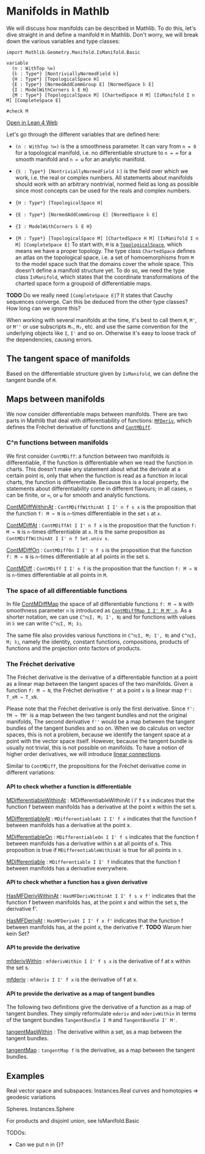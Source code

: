 # Manifolds in Mathlb

We will discuss how manifolds can be described in Mathlib. To do this, let's dive straight in and define a manifold `M` in Mathlib. Don't worry, we will break down the various variables and type classes:

```
import Mathlib.Geometry.Manifold.IsManifold.Basic

variable
  (n : WithTop ℕ∞)
  {𝕜 : Type*} [NontriviallyNormedField 𝕜]
  {H : Type*} [TopologicalSpace H]
  {E : Type*} [NormedAddCommGroup E] [NormedSpace 𝕜 E]
  {I : ModelWithCorners 𝕜 E H}
  {M : Type*} [TopologicalSpace M] [ChartedSpace H M] [IsManifold I n M] [CompleteSpace E]

#check M
```
[Open in Lean 4 Web](https://live.lean-lang.org/#codez=JYWwDg9gTgLgBAWQIYwBYBtgCMB0BxAUwhAJigE8dkA7YAMwnQBMcBJAZxvsZYCEl2wAMYAoEQDckUYEizoCIuHAAU1OAC44AdWBoAKhDBxAqISA8IgCUiuAG9ArBuAdXY1w95MAQBUAXzgBtAHIQ1GTA4jLo6OQBUCRMAGLABMxwDgC6VtYAEk4ubl6+BpDoEADmwkjoAMpgSEIEcBlpStYAotmuHt7+0DEAgkxMAMLEIHhQEACuRs0pvlExVTV1DnDT6axOCBBMiTpoQ1DUBFDsyY6tGZ7pCG25nQWMJWWV1bWIMz4DqFIwBEwLr1kEO8OFwGEl1mogb4huB5D9/nVViIAMRCVAEIQAa0QIiAA)

Let's go through the different variables that are defined here:
* `(n : WithTop ℕ∞)`
is the a smoothness parameter. It can vary from `n = 0` for a topological manifold, i.e. no differentiable structure to `n = ∞` for a smooth manifold and `n = ω` for an analytic manifold.

* `{𝕜 : Type*} [NontriviallyNormedField 𝕜]`
is the field over which we work, i.e. the real or complex numbers. All statements about manifolds should work with an arbitrary nontrivial, normed field as long as possible since most concepts can be used for the reals and complex numbers.

* `{H : Type*} [TopologicalSpace H]`

* `{E : Type*} [NormedAddCommGroup E] [NormedSpace 𝕜 E]`

* `{I : ModelWithCorners 𝕜 E H}`

* `{M : Type*} [TopologicalSpace M] [ChartedSpace H M] [IsManifold I n M] [CompleteSpace E]`
To start with, `M` is a [`TopologicalSpace`](https://leanprover-community.github.io/mathlib4_docs/Mathlib/Topology/Defs/Basic.html#TopologicalSpace), which means we have a proper topology.
The type class `ChartedSpace` defines an atlas on the topological space, i.e. a set of homoemorphisms from `M` to the model space such that the domains cover the whole space. This doesn't define a manifold structure yet. To do so, we need the type class `IsManifold`, which states that the coordinate transformations of the charted space form a groupoid of differentiable maps.



**TODO** Do we really need `[CompleteSpace E]`? It states that Cauchy sequences converge. Can this be deduced from the other type classes? How long can we ignore this?


When working with several manifolds at the time, it's best to call them `M`, `M'`, or `M''` or use subscripts `M₁`, `M₂`, etc. and use the same convention for the underlying objects like `I`, `I'` and so on. Otherwise it's easy to loose track of the dependencies, causing errors.

## The tangent space of manifolds

Based on the differentiable structure given by `IsManifold`, we can define the tangent bundle of `M`.

## Maps between manifolds

We now consider differentiable maps between manifolds. There are two parts in Mathlib that deal with differentiability of functions: [`MFDeriv`](https://leanprover-community.github.io/mathlib4_docs/Mathlib/Geometry/Manifold/MFDeriv/Defs.html), which defines the Fréchet derivative of functions and [`ContMDiff`](https://leanprover-community.github.io/mathlib4_docs/Mathlib/Geometry/Manifold/ContMDiff/Defs.html).

### C^n functions between manifolds
We first consider `ContMDiff`: a function between two manifolds is differentiable, if the function is differentiable when we read the function in charts. This doesn't make any statement about what the derivate at a certain point is, only that when the function is read as a function in local charts, the function is differentiable. Because this is a local property, the statements about differentiability come in different flavours; in all cases, `n` can be finite, or `∞`, or `ω` for smooth and analytic functions.

[ContMDiffWithinAt](https://leanprover-community.github.io/mathlib4_docs/Mathlib/Geometry/Manifold/ContMDiff/Defs.html#ContMDiffWithinAt)
: `ContMDiffWithinAt I I' n f s x` is the proposition that the function `f: M → N` is `n`-times differentiable in the set `s` at `x`.

[ContMDiffAt](https://leanprover-community.github.io/mathlib4_docs/Mathlib/Geometry/Manifold/ContMDiff/Defs.html#ContMDiffAt)
: `ContMDiffAt I I' n f x` is the proposition that the function `f: M → N` is `n`-times differentiable at `x`. It is the same proposition as `ContMDiffWithinAt I I' n f Set.univ x`.

[ContMDiffOn](https://leanprover-community.github.io/mathlib4_docs/Mathlib/Geometry/Manifold/ContMDiff/Defs.html#ContMDiffOn)
: `ContMDiffOn I I' n f s` is the proposition that the function `f: M → N` is `n`-times differentiable at all points in the set s.

[ContMDiff](https://leanprover-community.github.io/mathlib4_docs/Mathlib/Geometry/Manifold/ContMDiff/Defs.html#ContMDiff)
: `ContMDiff I I' n f` is the proposition that the function `f: M → N` is `n`-times differentiable at all points in `M`.

### The space of all differentiable functions

In file [ContMDiffMap](https://leanprover-community.github.io/mathlib4_docs/Mathlib/Geometry/Manifold/ContMDiffMap.html#ContMDiffMap) the space of all differentiable functions  `f: M → N` with smoothness parameter `n` is introduced as [`ContMDiffMap I I' M M' n`](https://leanprover-community.github.io/mathlib4_docs/Mathlib/Geometry/Manifold/ContMDiffMap.html#ContMDiffMap).
As a shorter notation, we can use `C^n⟮I, M; I', N⟯` and for functions with values in `𝕜` we can write `C^n⟮I, M; 𝕜⟯`.

The same file also provides various functions in `C^n⟮I, M; I', N⟯` and `C^n⟮I, M; 𝕜⟯`, namely the identity, constant functions, compositions, products of functions and the projection onto factors of products.

### The Fréchet derivative

The Fréchet derivative is the derivative of a differentiable function at a point as a linear map between the tangent spaces of the two manifolds. Given a function `f: M → N`, the Fréchet derivative `f'` at a point `x` is a linear map `f': T_xM → T_xN`.

Please note that the Fréchet derivative is only the first derivative. Since `f': TM → TM'` is a map between the two tangent bundles and not the original manifolds, The second derivative `f''` would be a map between the tangent bundles of the tangent bundles and so on. When we do calculus on vector spaces, this is not a problem, because we identify the tangent space at a point with the vector space itself. However, because the tangent bundle is usually not trivial, this is not possible on manifolds. To have a notion of higher order derivatives, we will introduce [linear connections](connections.html).

Similar to `ContMDiff`, the propositions for the Fréchet derivative come in different variations:

#### API to check whether a function is differentiable

[MDifferentiableWithinAt](https://leanprover-community.github.io/mathlib4_docs/Mathlib/Geometry/Manifold/MFDeriv/Defs.html#MDifferentiableWithinAt)
: MDifferentiableWithinAt I I' f s x indicates that the function f between manifolds has a derivative at the point x within the set s.

[MDifferentiableAt](https://leanprover-community.github.io/mathlib4_docs/Mathlib/Geometry/Manifold/MFDeriv/Defs.html#MDifferentiableAt)
: `MDifferentiableAt I I' f x` indicates that the function f between manifolds has a derivative at the point x.

[MDifferentiableOn](https://leanprover-community.github.io/mathlib4_docs/Mathlib/Geometry/Manifold/MFDeriv/Defs.html#MDifferentiableOn)
: `MDifferentiableOn I I' f s` indicates that the function f between manifolds has a derivative within s at all points of s. This proposition is true if `MDifferentiableWithinAt` is true for all points in `s`.

[MDifferentiable](https://leanprover-community.github.io/mathlib4_docs/Mathlib/Geometry/Manifold/MFDeriv/Defs.html#MDifferentiable)
: `MDifferentiable I I' f` indicates that the function f between manifolds has a derivative everywhere.

#### API to check whether a function has a given derivative

[HasMFDerivWithinAt](https://leanprover-community.github.io/mathlib4_docs/Mathlib/Geometry/Manifold/MFDeriv/Defs.html#HasMFDerivWithinAt)
: `HasMFDerivWithinAt I I' f s x f'` indicates that the function f between manifolds has, at the point x and within the set s, the derivative f'.

[HasMFDerivAt](https://leanprover-community.github.io/mathlib4_docs/Mathlib/Geometry/Manifold/MFDeriv/Defs.html#HasMFDerivAt)
: `HasMFDerivAt I I' f x f'` indicates that the function f between manifolds has, at the point x, the derivative f'.
**TODO** Warum hier kein Set?

#### API to provide the derivative

[mfderivWithin](https://leanprover-community.github.io/mathlib4_docs/Mathlib/Geometry/Manifold/MFDeriv/Defs.html#mfderivWithin)
: `mfderivWithin I I' f s x` is the derivative of f at x within the set s.

[mfderiv](https://leanprover-community.github.io/mathlib4_docs/Mathlib/Geometry/Manifold/MFDeriv/Defs.html#mfderiv)
:  `mfderiv I I' f x` is the derivative of f at x.


#### API to provide the derivative as a map of tangent bundles

The following two definitions give the derivative of a function as a map of tangent bundles. They simply reformulate `mderiv` and `mderivWithin` in terms of the tangent bundles `TangentBundle I M` and `TangentBundle I' M'`.

[tangentMapWithin](https://leanprover-community.github.io/mathlib4_docs/Mathlib/Geometry/Manifold/MFDeriv/Defs.html#tangentMapWithin)
: The derivative within a set, as a map between the tangent bundles.

[tangentMap](https://leanprover-community.github.io/mathlib4_docs/Mathlib/Geometry/Manifold/MFDeriv/Defs.html#tangentMap)
: `tangentMap f` is the derivative, as a map between the tangent bundles.










## Examples

Real vector space and subspaces: Instances.Real
curves and homotopies => geodesic variations

Spheres. Instances.Sphere


For products and disjoint union, see IsManifold.Basic

TODOs:
* Can we put n in {}?
